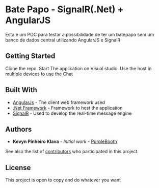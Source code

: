 # Bate Papo - SignalR(.Net) + AngularJS

Esta é um POC para testar a possibilidade de ter um batepapo sem um banco de dados central utilizando AngularJS e SignalR

## Getting Started

Clone the repo.
Start The application on Visual studio.
Use the host in multiple devices to use the Chat


## Built With

* [AngularJs](https://angularjs.org/) - The client web framework used
* [.Net Framework](https://docs.microsoft.com/pt-br/dotnet/) - Framework to host the application
* [SignalR](https://www.asp.net/signalr) - Used to develop the real-time message engine

## Authors

* **Kevyn Pinheiro Klava** - *Initial work* - [PurpleBooth](https://github.com/PurpleBooth)

See also the list of [contributors](https://github.com/kevynsax/Chat/contributors) who participated in this project.

## License

This project is open to copy and do whatever you want
